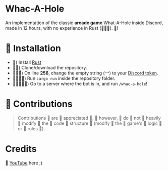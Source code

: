 # Whac-A-Hole

An implementation of the classic **arcade game** What-A-Hole inside Discord, made in 12 hours, with no experience in Rust (🚀🚀🚀). 🚀!

# 🚀 Installation

- 🚀) Install [Rust](https://www.rust-lang.org/tools/install)
- 🚀🚀) Clone/download the repository.
- 🚀🚀🚀) On line **256**, change the empty string (`""`) to your [Discord token](https://discord.com/developers/applications).
- 🚀🚀🚀🚀) Run `cargo run` inside the repository folder.
- 🚀🚀🚀🚀🚀) Go to a server where the bot is in, and run `/whac-a-hole`!

# 🚀 Contributions
> Contributions 🚀 are 🚀 appreciated 🚀, 🚀 however, 🚀 do 🚀 not 🚀 heavily 🚀 modify 🚀 the 🚀 code 🚀 structure 🚀 (modify 🚀 the 🚀 game's 🚀 logic 🚀 or 🚀 rules 🚀)

# Credits
🚀 [YouTube](https://youtube.com/FaceDevStuff) here ;)